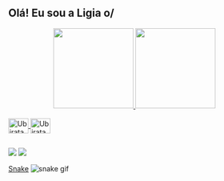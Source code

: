 ## Olá! Eu sou a Ligia o/

<div align="center">
  <a href="https://github.com/Ligia-lab">
  <img height="160em" src="https://github-readme-stats.vercel.app/api?username=Ligia-lab&show_icons=true&theme=radical&include_all_commits=true&count_private=true"/>
  <img height="160em" src="https://github-readme-stats.vercel.app/api/top-langs/?username=Ligia-lab&layout=compact&langs_count=7&theme=radical"/>

</div>

<div style="display: inline_block"><br>
  <img align="center" alt="Ubiratan-Py" height="30" width="40" src="https://cdn.jsdelivr.net/gh/devicons/devicon/icons/python/python-original.svg" />
  <img align="center" alt="Ubiratan-MySQL" height="30" width="40" src="https://cdn.jsdelivr.net/gh/devicons/devicon/icons/mysql/mysql-original.svg" />
  
</div>

##

<div> 
 <a href = "mailto:ligiacamara92@gmail.com"><img src="https://img.shields.io/badge/-Gmail-%23333?style=for-the-badge&logo=gmail&logoColor=white" target="_blank"></a>
  <a href="https://www.linkedin.com/in/ligia-camara-5b639072/" target="_blank"><img src="https://img.shields.io/badge/-LinkedIn-%230077B5?style=for-the-badge&logo=linkedin&logoColor=white" target="_blank"></a> 
 
[Snake](https://github.com/Ligia-lab/Ligia-lab/raw/output/github-contribution-grid-snake.svg)
![snake gif](https://github.com/Ligia-lab/Ligia-lab/blob/output/github-contribution-grid-snake.svg) 
</div>
